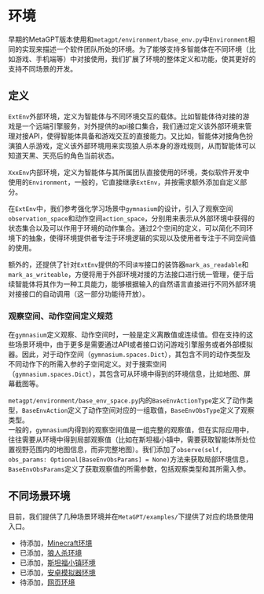 # 环境

早期的MetaGPT版本使用和`metagpt/environment/base_env.py`中`Environment`相同的实现来描述一个软件团队所处的环境。为了能够支持多智能体在不同环境（比如游戏、手机端等）中对接使用，我们扩展了环境的整体定义和功能，使其更好的支持不同场景的开发。

## 定义

`ExtEnv`外部环境，定义为智能体与不同环境交互的载体。比如智能体待对接的游戏是一个远端引擎服务，对外提供的api接口集合，我们通过定义该外部环境来管理对接API，使得智能体具备和游戏交互的直接能力。又比如，智能体对接角色扮演狼人杀游戏，定义该外部环境用来实现狼人杀本身的游戏规则，从而智能体可以知道天黑、天亮后的角色当前状态。  

`XxxEnv`内部环境，定义为智能体与其所属团队直接使用的环境，类似软件开发中使用的`Environment`，一般的，它直接继承`ExtEnv`，并按需求额外添加自定义部分。

在`ExtEnv`中，我们参考强化学习场景中`gymnasium`的设计，引入了观察空间`observation_space`和动作空间`action_space`，分别用来表示从外部环境中获得的状态集合以及可以作用于环境的动作集合。通过2个空间的定义，可以简化不同环境下的抽象，使得环境提供者专注于环境逻辑的实现以及使用者专注于不同空间值的使用。  

额外的，还提供了针对`ExtEnv`提供的不同`读写`接口的装饰器`mark_as_readable`和`mark_as_writeable`，方便将用于外部环境对接的方法接口进行统一管理，便于后续智能体将其作为一种工具能力，能够根据输入的自然语言直接进行不同外部环境对接接口的自动调用（这一部分功能待开放）。

### 观察空间、动作空间定义规范

在`gymnasium`定义观察、动作空间时，一般是定义离散值或连续值。但在支持的这些场景环境中，由于更多是需要通过API或者接口访问游戏引擎服务或者外部模拟器。因此，对于动作空间（`gymnasium.spaces.Dict`），其包含不同的动作类型及不同动作下的所需入参的子空间定义。对于搜索空间（`gymnasium.spaces.Dict`），其包含可从环境中得到的环境信息，比如地图、屏幕截图等。

`metagpt/environment/base_env_space.py`内的`BaseEnvActionType`定义了动作类型，`BaseEnvAction`定义了动作空间对应的一组取值，`BaseEnvObsType`定义了观察类型。  
一般的，`gymnasium`内得到的观察空间值是一组完整的观察值，但在实际应用中，往往需要从环境中得到局部观察值（比如在斯坦福小镇中，需要获取智能体所处位置视野范围内的地图信息，而非完整地图）。我们添加了`observe(self, obs_params: Optional[BaseEnvObsParams] = None)`方法来获取局部环境信息，`BaseEnvObsParams`定义了获取观察值的所需参数，包括观察类型和其所需入参。

## 不同场景环境

目前，我们提供了几种场景环境并在`MetaGPT/examples/`下提供了对应的场景使用入口。

- 待添加，[Minecraft环境](./minecraft.md)
- 已添加，[狼人杀环境](./werewolf.md)
- 已添加，[斯坦福小镇环境](./stanford_town.md)
- 已添加，[安卓模拟器环境](./android.md)
- 待添加，[网页环境](./web.md)
